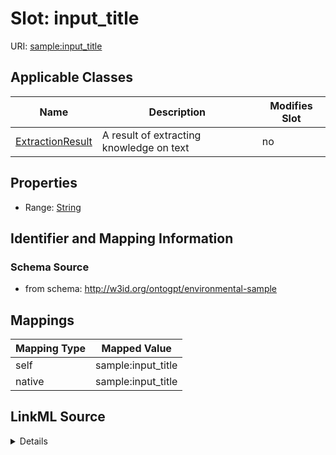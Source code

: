 

# Slot: input_title

URI: [sample:input_title](http://w3id.org/ontogpt/environmental-sample/input_title)



<!-- no inheritance hierarchy -->





## Applicable Classes

| Name | Description | Modifies Slot |
| --- | --- | --- |
| [ExtractionResult](ExtractionResult.md) | A result of extracting knowledge on text |  no  |







## Properties

* Range: [String](String.md)





## Identifier and Mapping Information







### Schema Source


* from schema: http://w3id.org/ontogpt/environmental-sample




## Mappings

| Mapping Type | Mapped Value |
| ---  | ---  |
| self | sample:input_title |
| native | sample:input_title |




## LinkML Source

<details>
```yaml
name: input_title
from_schema: http://w3id.org/ontogpt/environmental-sample
rank: 1000
alias: input_title
owner: ExtractionResult
domain_of:
- ExtractionResult
range: string

```
</details>